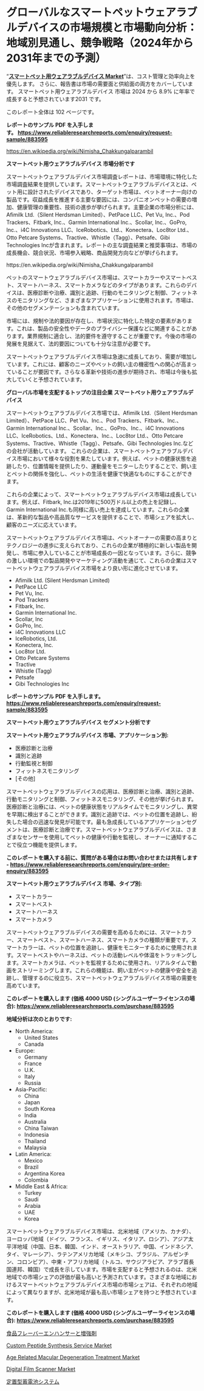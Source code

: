 <p><h1>グローバルなスマートペットウェアラブルデバイスの市場規模と市場動向分析：地域別見通し、競争戦略（2024年から2031年までの予測）</h1></p><p>&ldquo;<strong><a href="https://www.reliableresearchreports.com/smart-pet-wearable-devices-r883595">スマートペット用ウェアラブルデバイス Market</a></strong>&rdquo;は、コスト管理と効率向上を優先します。 さらに、報告書は市場の需要面と供給面の両方をカバーしています。 スマートペット用ウェアラブルデバイス 市場は 2024 から 8.9% に年率で成長すると予想されています2031 です。</p>
<p>このレポート全体は 102 ページです。</p>
<p><strong>レポートのサンプル PDF を入手します。&nbsp;<a href="https://www.reliableresearchreports.com/enquiry/request-sample/883595">https://www.reliableresearchreports.com/enquiry/request-sample/883595</a></strong></p>
<p><a href="https://en.wikipedia.org/wiki/Nimisha_Chakkungalparambil">https://en.wikipedia.org/wiki/Nimisha_Chakkungalparambil</a></p>
<p><strong>スマートペット用ウェアラブルデバイス 市場分析です</strong></p>
<p><p>スマートペットウェアラブルデバイス市場調査レポートは、市場環境に特化した市場調査結果を提供しています。スマートペットウェアラブルデバイスとは、ペット用に設計されたデバイスであり、ターゲット市場は、ペットオーナー向けの製品です。収益成長を推進する主要な要因には、コンパニオンペットの需要の増加、健康管理の重要性、技術の進歩が挙げられます。主要企業の市場分析には、Afimilk Ltd.（Silent Herdsman Limited）、PetPace LLC、Pet Vu, Inc.、Pod Trackers、Fitbark, Inc.、Garmin International Inc.、Scollar, Inc.、GoPro, Inc.、i4C Innovations LLC、IceRobotics、Ltd.、Konectera、Loc8tor Ltd.、Otto Petcare Systems、Tractive、Whistle（Tagg）、Petsafe、Gibi Technologies Incが含まれます。レポートの主な調査結果と推奨事項は、市場の成長機会、競合状況、市場参入戦略、商品開発方向などが挙げられます。</p></p>
<p>https://en.wikipedia.org/wiki/Nimisha_Chakkungalparambil</p>
<p><p>ペットのスマートウェアラブルデバイス市場は、スマートカラーやスマートベスト、スマートハーネス、スマートカメラなどのタイプがあります。これらのデバイスは、医療診断や治療、識別と追跡、行動のモニタリングと制御、フィットネスのモニタリングなど、さまざまなアプリケーションに使用されます。市場は、その他のセグメンテーションも含まれています。</p><p>市場には、規制や法的要因が存在し、市場状況に特化した特定の要素があります。これは、製品の安全性やデータのプライバシー保護などに関連することがあります。業界規制に適合し、法的要件を遵守することが重要です。今後の市場の発展を見据えて、法的要因についても十分な注意が必要です。</p><p>スマートペットウェアラブルデバイス市場は急速に成長しており、需要が増加しています。これには、顧客のニーズやペットの飼い主の機密性への関心が高まっていることが要因です。さらなる革新や技術の進歩が期待され、市場は今後も拡大していくと予想されています。</p></p>
<p><strong>グローバル市場を支配するトップの注目企業 スマートペット用ウェアラブルデバイス</strong></p>
<p><p>スマートペットウェアラブルデバイス市場では、Afimilk Ltd.（Silent Herdsman Limited）、PetPace LLC、Pet Vu、Inc.、Pod Trackers、Fitbark、Inc.、Garmin International Inc.、Scollar、Inc.、GoPro、Inc.、i4C Innovations LLC、IceRobotics、Ltd.、Konectera、Inc.、Loc8tor Ltd.、Otto Petcare Systems、Tractive、Whistle（Tagg）、Petsafe、Gibi Technologies Inc.などの会社が活動しています。 これらの企業は、スマートペットウェアラブルデバイス市場において様々な役割を果たしています。例えば、ペットの健康状態を追跡したり、位置情報を提供したり、運動量をモニターしたりすることで、飼い主とペットの関係を強化し、ペットの生活を健康で快適なものにすることができます。</p><p>これらの企業によって、スマートペットウェアラブルデバイス市場は成長しています。例えば、Fitbark, Inc.は2019年に500万ドル以上の売上を記録し、Garmin International Inc.も同様に高い売上を達成しています。これらの企業は、革新的な製品や高品質なサービスを提供することで、市場シェアを拡大し、顧客のニーズに応えています。</p><p>スマートペットウェアラブルデバイス市場は、ペットオーナーの需要の高まりとテクノロジーの進歩に支えられており、これらの企業が積極的に新しい製品を開発し、市場に参入していることが市場成長の一因となっています。さらに、競争の激しい環境での製品開発やマーケティング活動を通じて、これらの企業はスマートペットウェアラブルデバイス市場をより良い形に進化させています。</p></p>
<p><ul><li>Afimilk Ltd. (Silent Herdsman Limited)</li><li>PetPace LLC</li><li>Pet Vu, Inc.</li><li>Pod Trackers</li><li>Fitbark, Inc.</li><li>Garmin International Inc.</li><li>Scollar, Inc</li><li>GoPro, Inc.</li><li>i4C Innovations LLC</li><li>IceRobotics, Ltd.</li><li>Konectera, Inc.</li><li>Loc8tor Ltd.</li><li>Otto Petcare Systems</li><li>Tractive</li><li>Whistle (Tagg)</li><li>Petsafe</li><li>Gibi Technologies Inc</li></ul></p>
<p><strong>レポートのサンプル PDF を入手します。 <a href="https://www.reliableresearchreports.com/enquiry/request-sample/883595">https://www.reliableresearchreports.com/enquiry/request-sample/883595</a></strong></p>
<p><strong>スマートペット用ウェアラブルデバイス セグメント分析です</strong></p>
<p><strong>スマートペット用ウェアラブルデバイス 市場、アプリケーション別:</strong></p>
<p><ul><li>医療診断と治療</li><li>識別と追跡</li><li>行動監視と制御</li><li>フィットネスモニタリング</li><li>[その他]</li></ul></p>
<p><p>スマートペットウェアラブルデバイスの応用は、医療診断と治療、識別と追跡、行動モニタリングと制御、フィットネスモニタリング、その他が挙げられます。医療診断と治療には、ペットの健康状態をリアルタイムでモニタリングし、異常を早期に検出することができます。識別と追跡では、ペットの位置を追跡し、紛失した場合の迅速な発見が可能です。最も急成長しているアプリケーションセグメントは、医療診断と治療です。スマートペットウェアラブルデバイスは、さまざまなセンサーを使用してペットの健康や行動を監視し、オーナーに通知することで役立つ機能を提供します。</p></p>
<p><strong>このレポートを購入する前に、質問がある場合はお問い合わせまたは共有します - <a href="https://www.reliableresearchreports.com/enquiry/pre-order-enquiry/883595">https://www.reliableresearchreports.com/enquiry/pre-order-enquiry/883595</a></strong></p>
<p><strong>スマートペット用ウェアラブルデバイス 市場、タイプ別:</strong></p>
<p><ul><li>スマートカラー</li><li>スマートベスト</li><li>スマートハーネス</li><li>スマートカメラ</li></ul></p>
<p><p>スマートペットウェアラブルデバイスの需要を高めるためには、スマートカラー、スマートベスト、スマートハーネス、スマートカメラの種類が重要です。スマートカラーは、ペットの位置を追跡し、健康をモニターするために使用されます。スマートベストやハーネスは、ペットの活動レベルや体温をトラッキングします。スマートカメラは、ペットを監視するために使用され、リアルタイムで動画をストリーミングします。これらの機能は、飼い主がペットの健康や安全を追跡し、管理するのに役立ち、スマートペットウェアラブルデバイス市場の需要を高めています。</p></p>
<p><strong>このレポートを購入します (価格 4000 USD (シングルユーザーライセンスの場合): <a href="https://www.reliableresearchreports.com/purchase/883595">https://www.reliableresearchreports.com/purchase/883595</a></strong></p>
<p><strong>地域分析は次のとおりです:</strong></p>
<p><ul>
    <li>
        North America:
        <ul>
            <li>United States</li>
            <li>Canada</li>
        </ul>
    </li>
    <li>
        Europe:
        <ul>
            <li>Germany</li>
            <li>France</li>
            <li>U.K.</li>
            <li>Italy</li>
            <li>Russia</li>
        </ul>
    </li>
    <li>
        Asia-Pacific:
        <ul>
            <li>China</li>
            <li>Japan</li>
            <li>South Korea</li>
            <li>India</li>
            <li>Australia</li>
            <li>China Taiwan</li>
            <li>Indonesia</li>
            <li>Thailand</li>
            <li>Malaysia</li>
        </ul>
    </li>
    <li>
        Latin America:
        <ul>
            <li>Mexico</li>
            <li>Brazil</li>
            <li>Argentina Korea</li>
            <li>Colombia</li>
        </ul>
    </li>
    <li>
        Middle East & Africa:
        <ul>
            <li>Turkey</li>
            <li>Saudi</li>
            <li>Arabia</li>
            <li>UAE</li>
            <li>Korea</li>
        </ul>
    </li>
    </ul></p>
<p><p>スマートペットウェアラブルデバイス市場は、北米地域（アメリカ、カナダ）、ヨーロッパ地域（ドイツ、フランス、イギリス、イタリア、ロシア）、アジア太平洋地域（中国、日本、韓国、インド、オーストラリア、中国、インドネシア、タイ、マレーシア）、ラテンアメリカ地域（メキシコ、ブラジル、アルゼンチン、コロンビア）、中東・アフリカ地域（トルコ、サウジアラビア、アラブ首長国連邦、韓国）で成長を示しています。市場を支配すると予想されるのは、北米地域での市場シェアの評価が最も高いと予測されています。さまざまな地域におけるスマートペットウェアラブルデバイス市場の市場シェアは、それぞれの地域によって異なりますが、北米地域が最も高い市場シェアを持つと予想されています。</p></p>
<p><strong>このレポートを購入します (価格 4000 USD (シングルユーザーライセンスの場合): <a href="https://www.reliableresearchreports.com/purchase/883595">https://www.reliableresearchreports.com/purchase/883595</a></strong></p>
<p><p><a href="https://github.com/RandallRunte2023/Market-Research-Report-List-2/blob/main/555419987101.md">食品フレーバーエンハンサーと増強剤</a></p><p><a href="https://github.com/alexxisgm/Market-Research-Report-List-2/blob/main/custom-peptide-synthesis-service-market.md">Custom Peptide Synthesis Service Market</a></p><p><a href="https://github.com/HenrietteMills1/Market-Research-Report-List-2/blob/main/age-related-macular-degeneration-treatment-market.md">Age Related Macular Degeneration Treatment Market</a></p><p><a href="https://medium.com/@electatowne2023/global-digital-film-scanner-market-status-2024-2031-and-forecast-by-region-product-end-use-e8c435264f2d">Digital Film Scanner Market</a></p><p><a href="https://github.com/DanykaKilback/Market-Research-Report-List-2/blob/main/400051787102.md">定置型蓄電池システム</a></p></p>
